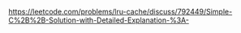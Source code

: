 https://leetcode.com/problems/lru-cache/discuss/792449/Simple-C%2B%2B-Solution-with-Detailed-Explanation-%3A-
​
​